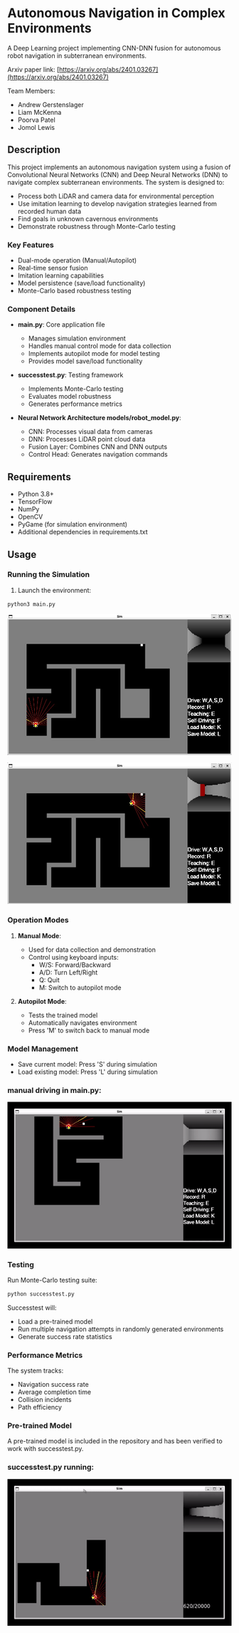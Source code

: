 # Autonomous Navigation in Complex Environments
A Deep Learning project implementing CNN-DNN fusion for autonomous robot navigation in subterranean environments.

Arxiv paper link: [https://arxiv.org/abs/2401.03267](https://arxiv.org/abs/2401.03267)

Team Members:
- Andrew Gerstenslager
- Liam McKenna
- Poorva Patel
- Jomol Lewis

## Description
This project implements an autonomous navigation system using a fusion of Convolutional Neural Networks (CNN) and Deep Neural Networks (DNN) to navigate complex subterranean environments. The system is designed to:
- Process both LiDAR and camera data for environmental perception
- Use imitation learning to develop navigation strategies learned from recorded human data
- Find goals in unknown cavernous environments
- Demonstrate robustness through Monte-Carlo testing

### Key Features
- Dual-mode operation (Manual/Autopilot)
- Real-time sensor fusion
- Imitation learning capabilities
- Model persistence (save/load functionality)
- Monte-Carlo based robustness testing


### Component Details
- **main.py**: Core application file
  - Manages simulation environment
  - Handles manual control mode for data collection
  - Implements autopilot mode for model testing
  - Provides model save/load functionality

- **successtest.py**: Testing framework
  - Implements Monte-Carlo testing
  - Evaluates model robustness
  - Generates performance metrics

- **Neural Network Architecture models/robot_model.py**:
  - CNN: Processes visual data from cameras
  - DNN: Processes LiDAR point cloud data
  - Fusion Layer: Combines CNN and DNN outputs
  - Control Head: Generates navigation commands

## Requirements
- Python 3.8+
- TensorFlow
- NumPy
- OpenCV
- PyGame (for simulation environment)
- Additional dependencies in requirements.txt

## Usage

### Running the Simulation
1. Launch the environment:
```bash
python3 main.py
```

![main learning window](assets/main_sim_image1.jpg "Main window with no goal in sight")

![main learning window](assets/main_sim_image2.jpg "Main window with the goal in sight")

### Operation Modes
1. **Manual Mode**:
   - Used for data collection and demonstration
   - Control using keyboard inputs:
     - W/S: Forward/Backward
     - A/D: Turn Left/Right
     - Q: Quit
     - M: Switch to autopilot mode

2. **Autopilot Mode**:
   - Tests the trained model
   - Automatically navigates environment
   - Press 'M' to switch back to manual mode

### Model Management
- Save current model: Press 'S' during simulation
- Load existing model: Press 'L' during simulation

### manual driving in main.py:

![Main window manual drive example](assets/main_sim_video_1.gif "Main window manual drive example")

### Testing
Run Monte-Carlo testing suite:
```bash
python successtest.py
```
Successtest will:
- Load a pre-trained model
- Run multiple navigation attempts in randomly generated environments
- Generate success rate statistics

### Performance Metrics
The system tracks:
- Navigation success rate
- Average completion time
- Collision incidents
- Path efficiency

### Pre-trained Model
A pre-trained model is included in the repository and has been verified to work with successtest.py.

### successtest.py running:

![successtest window](assets/successtest_video_1.gif "Successtest sped up")
